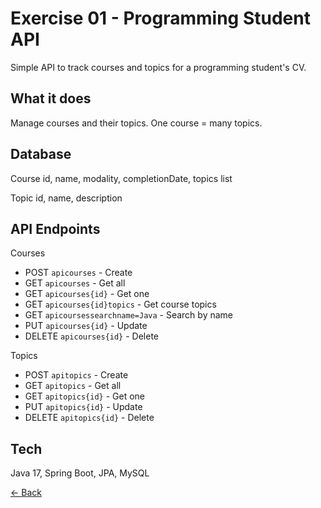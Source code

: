 # Exercise 01 - Programming Student API

Simple API to track courses and topics for a programming student's CV.

## What it does

Manage courses and their topics. One course = many topics.

## Database

Course id, name, modality, completionDate, topics list

Topic id, name, description

## API Endpoints

Courses
- POST `apicourses` - Create
- GET `apicourses` - Get all
- GET `apicourses{id}` - Get one
- GET `apicourses{id}topics` - Get course topics
- GET `apicoursessearchname=Java` - Search by name
- PUT `apicourses{id}` - Update
- DELETE `apicourses{id}` - Delete

Topics
- POST `apitopics` - Create
- GET `apitopics` - Get all
- GET `apitopics{id}` - Get one
- PUT `apitopics{id}` - Update
- DELETE `apitopics{id}` - Delete


## Tech

Java 17, Spring Boot, JPA, MySQL

[← Back](..README.md)